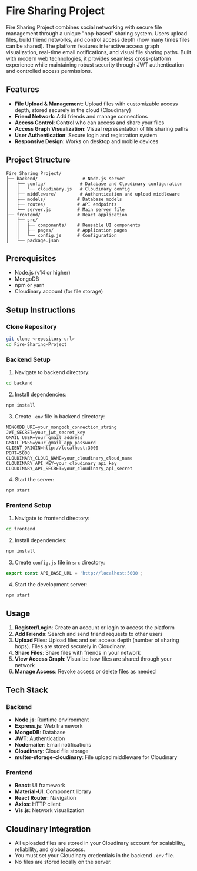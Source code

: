 # Fire Sharing Project

Fire Sharing Project combines social networking with secure file management through a unique "hop-based" sharing system. Users upload files, build friend networks, and control access depth (how many times files can be shared). The platform features interactive access graph visualization, real-time email notifications, and visual file sharing paths. Built with modern web technologies, it provides seamless cross-platform experience while maintaining robust security through JWT authentication and controlled access permissions.

## Features

- **File Upload & Management**: Upload files with customizable access depth, stored securely in the cloud (Cloudinary)
- **Friend Network**: Add friends and manage connections
- **Access Control**: Control who can access and share your files
- **Access Graph Visualization**: Visual representation of file sharing paths
- **User Authentication**: Secure login and registration system
- **Responsive Design**: Works on desktop and mobile devices

## Project Structure

```
Fire Sharing Project/
├── backend/                 # Node.js server
│   ├── config/             # Database and Cloudinary configuration
│   │   └── cloudinary.js   # Cloudinary config
│   ├── middleware/         # Authentication and upload middleware
│   ├── models/            # Database models
│   ├── routes/            # API endpoints
│   └── server.js          # Main server file
├── frontend/              # React application
│   ├── src/
│   │   ├── components/    # Reusable UI components
│   │   ├── pages/         # Application pages
│   │   └── config.js      # Configuration
│   └── package.json
```

## Prerequisites

- Node.js (v14 or higher)
- MongoDB
- npm or yarn
- Cloudinary account (for file storage)

## Setup Instructions

### Clone Repository

```bash
git clone <repository-url>
cd Fire-Sharing-Project
```

### Backend Setup

1. Navigate to backend directory:
```bash
cd backend
```

2. Install dependencies:
```bash
npm install
```

3. Create `.env` file in backend directory:
```env
MONGODB_URI=your_mongodb_connection_string
JWT_SECRET=your_jwt_secret_key
GMAIL_USER=your_gmail_address
GMAIL_PASS=your_gmail_app_password
CLIENT_ORIGIN=http://localhost:3000
PORT=5000
CLOUDINARY_CLOUD_NAME=your_cloudinary_cloud_name
CLOUDINARY_API_KEY=your_cloudinary_api_key
CLOUDINARY_API_SECRET=your_cloudinary_api_secret
```

4. Start the server:
```bash
npm start
```

### Frontend Setup

1. Navigate to frontend directory:
```bash
cd frontend
```

2. Install dependencies:
```bash
npm install
```

3. Create `config.js` file in `src` directory:
```javascript
export const API_BASE_URL = 'http://localhost:5000';
```

4. Start the development server:
```bash
npm start
```

## Usage

1. **Register/Login**: Create an account or login to access the platform
2. **Add Friends**: Search and send friend requests to other users
3. **Upload Files**: Upload files and set access depth (number of sharing hops). Files are stored securely in Cloudinary.
4. **Share Files**: Share files with friends in your network
5. **View Access Graph**: Visualize how files are shared through your network
6. **Manage Access**: Revoke access or delete files as needed

## Tech Stack

### Backend
- **Node.js**: Runtime environment
- **Express.js**: Web framework
- **MongoDB**: Database
- **JWT**: Authentication
- **Nodemailer**: Email notifications
- **Cloudinary**: Cloud file storage
- **multer-storage-cloudinary**: File upload middleware for Cloudinary

### Frontend
- **React**: UI framework
- **Material-UI**: Component library
- **React Router**: Navigation
- **Axios**: HTTP client
- **Vis.js**: Network visualization 

## Cloudinary Integration
- All uploaded files are stored in your Cloudinary account for scalability, reliability, and global access.
- You must set your Cloudinary credentials in the backend `.env` file.
- No files are stored locally on the server. 